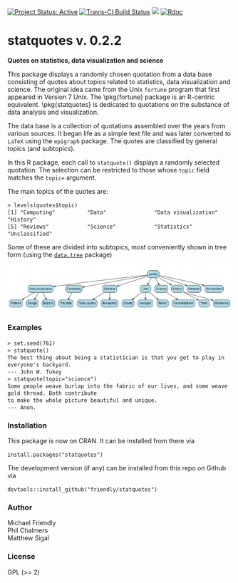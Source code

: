 [![Project Status: Active](http://www.repostatus.org/badges/latest/active.svg)](http://www.repostatus.org/#active) 
[![Travis-CI Build Status](https://travis-ci.org/friendly/statquotes.svg?branch=master)](https://travis-ci.org/friendly/statquotes) [![](http://www.r-pkg.org/badges/version/statquotes)](http://www.r-pkg.org/pkg/statquotes) 
[![Rdoc](http://www.rdocumentation.org/badges/version/statquotes)](http://www.rdocumentation.org/packages/statquotes)

# statquotes v. 0.2.2
**Quotes on statistics, data visualization and science**

This package displays a randomly chosen quotation from a data base consisting
of quotes about topics related to statistics, data visualization and science.
The original idea came from the Unix `fortune` program that first appeared
in Version 7 Unix. The \pkg{fortune} package is an R-centric equivalent.
\pkg{statquotes} is dedicated to quotations on the substance of data
analysis and visualization.

The data base is a collection of quotations assembled over the years from various
sources.  It began life as a simple text file and was later converted to
`LaTeX`  using the `epigraph` package. The quotes are classified by general topics (and subtopics).

In this R package, each call to `statquote()` displays a randomly selected quotation.
The selection can be restricted to those whose `topic` field matches the `topic=`
argument.

The main topics of the quotes are:

```{r}
> levels(quotes$topic)
[1] "Computing"          "Data"               "Data visualization" "History"           
[5] "Reviews"            "Science"            "Statistics"         "Unclassified"      
```

Some of these are divided into subtopics, most conveniently shown in tree form (using the [`data.tree`](https://cran.r-project.org/package=pkgname) package)

<img src="qtree.png">

### Examples

```{r}
> set.seed(761)
> statquote()
The best thing about being a statistician is that you get to play in everyone's backyard. 
--- John W. Tukey 
> statquote(topic="science")
Some people weave burlap into the fabric of our lives, and some weave gold thread. Both contribute 
to make the whole picture beautiful and unique. 
--- Anon. 
```

### Installation

This package is now on CRAN.  It can be installed from there via

```
install.packages("statquotes")
```
The development version (if any) can be installed from this repo on Github via
```
devtools::install_github("friendly/statquotes")
```

### Author

Michael Friendly  
Phil Chalmers  
Matthew Sigal


### License

GPL (>= 2)
